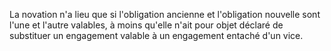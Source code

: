 La novation n'a lieu que si l'obligation ancienne et l'obligation nouvelle sont l'une et l'autre valables, à moins qu'elle n'ait pour objet déclaré de substituer un engagement valable à un engagement entaché d'un vice.
